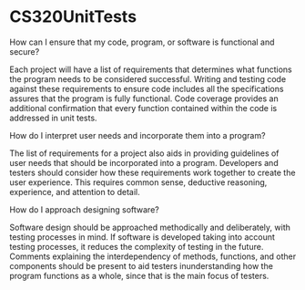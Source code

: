 # CS320UnitTests

How can I ensure that my code, program, or software is functional and secure?

Each project will have a list of requirements that determines what functions the program needs to be considered successful. Writing and testing code against these requirements to ensure code includes all the specifications assures that the program is fully functional. Code coverage provides an additional confirmation that every function contained within the code is addressed in unit tests.


How do I interpret user needs and incorporate them into a program?

The list of requirements for a project also aids in providing guidelines of user needs that should be incorporated into a program. Developers and testers should consider how these requirements work together to create the user experience. This requires common sense, deductive reasoning, experience, and attention to detail.


How do I approach designing software?

Software design should be approached methodically and deliberately, with testing processes in mind. If software is developed taking into account testing processes, it reduces the complexity of testing in the future. Comments explaining the interdependency of methods, functions, and other components should be present to aid testers inunderstanding how the program functions as a whole, since that is the main focus of testers.
